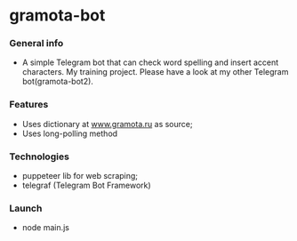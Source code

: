 
# gramota-bot

### General info
- A simple Telegram bot that can check word spelling and insert accent characters. My training project. Please have a look at my other Telegram bot(gramota-bot2).

### Features
- Uses dictionary at www.gramota.ru as source;
- Uses long-polling method 


### Technologies
- puppeteer lib for web scraping;
- telegraf (Telegram Bot Framework)

### Launch
- node main.js